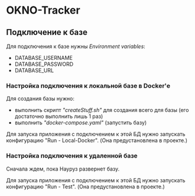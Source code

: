 # OKNO-Tracker





## Подключение к базе

Для подключения к базе нужны *Environment variables*:

- DATABASE_USERNAME
- DATABASE_PASSWORD
- DATABASE_URL

### Настройка подключения к локальной базе в Docker'е

Для создания базы нужно:

- выполнить скрипт *"createStuff.sh"* для создания всего для базы (его достаточно выполнить лишь 1 раз)
- выполнить *"docker-compose.yaml"* (запустить базу)

Для запуска приложения с подключением к этой БД нужно запускать конфигурацию "Run - Local-Docker". (Она предустановлена в проекте.)



### Настройка подключения к удаленной базе

Сначала ждем, пока Науруз развернет базу.

Для запуска приложения с подключением к этой БД нужно запускать конфигурацию "Run - Test". (Она предустановлена в проекте.)